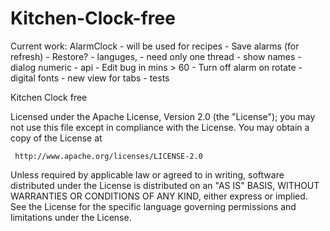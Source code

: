 Kitchen-Clock-free
==================

Current work: AlarmClock - will be used for recipes
    - Save alarms (for refresh) - Restore?
    - languges, 
    - need only one thread
    - show names
    - dialog numeric
    - api
    - Edit bug in mins > 60
    - Turn off alarm on rotate
    - digital fonts
    -  new view for tabs
    - tests
     
      


Kitchen Clock free



Licensed under the Apache License, Version 2.0 (the "License");
you may not use this file except in compliance with the License.
You may obtain a copy of the License at

     http://www.apache.org/licenses/LICENSE-2.0
  
Unless required by applicable law or agreed to in writing, software
distributed under the License is distributed on an "AS IS" BASIS,
WITHOUT WARRANTIES OR CONDITIONS OF ANY KIND, either express or implied.
See the License for the specific language governing permissions and
limitations under the License.



